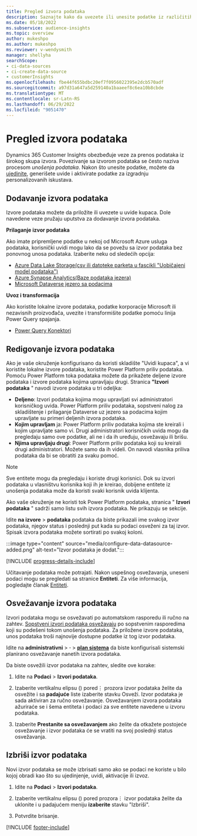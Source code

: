 ```yaml
---
title: Pregled izvora podataka
description: Saznajte kako da uvezete ili unesite podatke iz različitih izvora.
ms.date: 05/18/2022
ms.subservice: audience-insights
ms.topic: overview
author: mukeshpo
ms.author: mukeshpo
ms.reviewer: v-wendysmith
manager: shellyha
searchScope:
- ci-data-sources
- ci-create-data-source
- customerInsights
ms.openlocfilehash: fbe44f655bdbc20ef7f0956022395e2dcb570adf
ms.sourcegitcommit: a97d31a647a5d259140a1baaeef8c6ea10b8cbde
ms.translationtype: MT
ms.contentlocale: sr-Latn-RS
ms.lasthandoff: 06/29/2022
ms.locfileid: "9051470"
---
```

# <a name="data-sources-overview"></a>Pregled izvora podataka

Dynamics 365 Customer Insights obezbeđuje veze za prenos podataka iz širokog skupa izvora. Povezivanje sa izvorom podataka se često naziva procesom *unošenja podataka*. Nakon što unesite podatke, možete da [ujedinite](data-unification.md), generišete uvide i aktivirate podatke za izgradnju personalizovanih iskustava.

## <a name="add-data-sources"></a>Dodavanje izvora podataka

Izvore podataka možete da priložite ili uvezete u uvide kupaca. Dole navedene veze pružaju uputstva za dodavanje izvora podataka.

**Prilaganje izvor podataka**

Ako imate pripremljene podatke u nekoj od Microsoft Azure usluga podataka, korisnički uvidi mogu lako da se povežu sa izvor podataka bez ponovnog unosa podataka. Izaberite neku od sledećih opcija:
- [Azure Data Lake Storage(csv ili datoteke parketa u fascikli "Uobičajeni model podataka")](connect-common-data-model.md)
- [Azure Synapse Analytics(Baze podataka jezera)](connect-synapse.md)
- [Microsoft Dataverse jezero sa podacima](connect-dataverse-managed-lake.md)

**Uvoz i transformacija**

Ako koristite lokalne izvore podataka, podatke korporacije Microsoft ili nezavisnih proizvođača, uvezite i transformišite podatke pomoću linija Power Query spajanja.
- [Power Query Konektori](connect-power-query.md)

## <a name="review-data-sources"></a>Redigovanje izvora podataka

Ako je vaše okruženje konfigurisano da koristi skladište "Uvidi kupaca", a vi koristite lokalne izvore podataka, koristite Power Platform priliv podataka. Pomoću Power Platform toka podataka možete da prikažete deljene izvore podataka i izvore podataka kojima upravljaju drugi. Stranica **"Izvori podataka** " navodi izvore podataka u tri odeljka:
- **Deljeno**: Izvori podataka kojima mogu upravljati svi administratori korisničkog uvida. Power Platform priliv podataka, sopstveni nalog za skladištenje i prilaganje Dataverse uz jezero sa podacima kojim upravljate su primeri deljenih izvora podataka.
- **Kojim upravljam** ja: Power Platform priliv podataka kojima ste kreirali i kojim upravljate samo vi. Drugi administratori korisničkih uvida mogu da pregledaju samo ove podatke, ali ne i da ih uređuju, osvežavaju ili brišu.
- **Njima upravljaju drugi**: Power Platform priliv podataka koji su kreirali drugi administratori. Možete samo da ih videli. On navodi vlasnika priliva podataka da bi se obratiti za svaku pomoć.
> [!NOTE]
> Sve entitete mogu da pregledaju i koriste drugi korisnici. Dok su izvori podataka u vlasništvu korisnika koji ih je kreirao, dobijene entitete iz unošenja podataka može da koristi svaki korisnik uvida klijenta.

Ako vaše okruženje ne koristi tok Power Platform podataka, stranica " **Izvori podataka** " sadrži samo listu svih izvora podataka. Ne prikazuju se sekcije.

Idite **na izvore** > **podataka** podataka da biste prikazali ime svakog izvor podataka, njegov status i poslednji put kada su podaci osveženi za taj izvor. Spisak izvora podataka možete sortirati po svakoj koloni.

:::image type="content" source="media/configure-data-datasource-added.png" alt-text="Izvor podataka je dodat.":::

[!INCLUDE [progress-details-include](includes/progress-details-pane.md)]

Učitavanje podataka može potrajati. Nakon uspešnog osvežavanja, uneseni podaci mogu se pregledati sa stranice **Entiteti**. Za više informacija, pogledajte članak [Entiteti](entities.md).

## <a name="refresh-data-sources"></a>Osvežavanje izvora podataka

Izvori podataka mogu se osvežavati po automatskom rasporedu ili ručno na zahtev. [Sopstveni izvori podataka osvežavaju](connect-power-query.md#add-data-from-on-premises-data-sources) po sopstvenim rasporedima koji su podešeni tokom unošenja podataka. Za priložene izvore podataka, unos podataka troši najnovije dostupne podatke iz tog izvor podataka.

Idite na **administrativni** > **·** > [**plan sistema**](system.md#schedule-tab) da biste konfigurisali sistemski planirano osvežavanje nanetih izvora podataka.

Da biste osvežili izvor podataka na zahtev, sledite ove korake:

1. Idite na **Podaci** > **Izvori podataka**.

1. Izaberite vertikalnu elipsu () pored&vellip; prozora izvor podataka želite da osvežite i sa **padajuće** liste izaberite stavku Osveži. Izvor podataka je sada aktiviran za ručno osvežavanje. Osvežavanjem izvora podataka ažuriraće se i šema entiteta i podaci za sve entitete navedene u izvoru podataka.

1. Izaberite **Prestanite sa osvežavanjem** ako želite da otkažete postojeće osvežavanje i izvor podataka će se vratiti na svoj poslednji status osvežavanja.

## <a name="delete-a-data-source"></a>Izbriši izvor podataka

Novi izvor podataka se može izbrisati samo ako se podaci ne koriste u bilo kojoj obradi kao što su ujedinjenje, uvidi, aktivacije ili izvoz.

1. Idite na **Podaci** > **Izvori podataka**.

2. Izaberite vertikalnu elipsu () pored prozora&vellip; izvor podataka želite da uklonite i u padajućem meniju **izaberite** stavku "Izbriši".

3. Potvrdite brisanje.


[!INCLUDE [footer-include](includes/footer-banner.md)]
